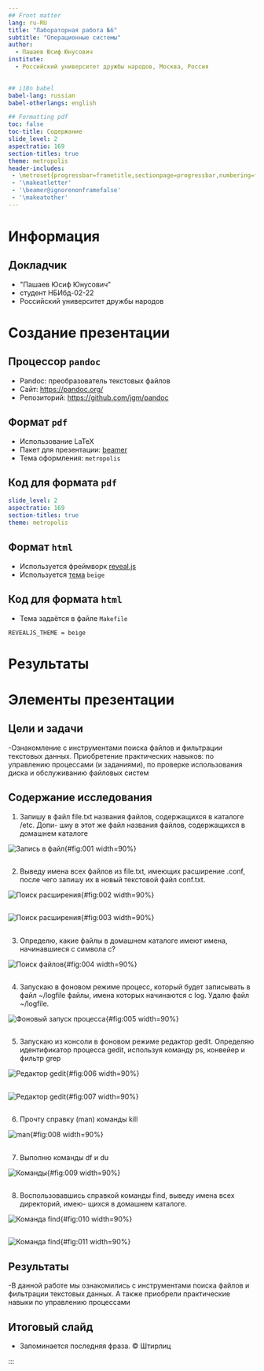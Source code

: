 ```yaml
---
## Front matter
lang: ru-RU
title: "Лабораторная работа №6"
subtitle: "Операционные системы"
author:
  - Пашаев Юсиф Юнусович
institute:
  - Российский университет дружбы народов, Москва, Россия
  

## i18n babel
babel-lang: russian
babel-otherlangs: english

## Formatting pdf
toc: false
toc-title: Содержание
slide_level: 2
aspectratio: 169
section-titles: true
theme: metropolis
header-includes:
 - \metroset{progressbar=frametitle,sectionpage=progressbar,numbering=fraction}
 - '\makeatletter'
 - '\beamer@ignorenonframefalse'
 - '\makeatother'
---
```


# Информация

## Докладчик


  * "Пашаев Юсиф Юнусович"
  * студент НБИбд-02-22
  * Российский университет дружбы народов
 





# Создание презентации

## Процессор `pandoc`

- Pandoc: преобразователь текстовых файлов
- Сайт: <https://pandoc.org/>
- Репозиторий: <https://github.com/jgm/pandoc>

## Формат `pdf`

- Использование LaTeX
- Пакет для презентации: [beamer](https://ctan.org/pkg/beamer)
- Тема оформления: `metropolis`

## Код для формата `pdf`

```yaml
slide_level: 2
aspectratio: 169
section-titles: true
theme: metropolis
```

## Формат `html`

- Используется фреймворк [reveal.js](https://revealjs.com/)
- Используется [тема](https://revealjs.com/themes/) `beige`

## Код для формата `html`

- Тема задаётся в файле `Makefile`

```make
REVEALJS_THEME = beige 
```
# Результаты


# Элементы презентации


## Цели и задачи

-Ознакомление с инструментами поиска файлов и фильтрации текстовых данных.
Приобретение практических навыков: по управлению процессами (и заданиями), по
проверке использования диска и обслуживанию файловых систем

## Содержание исследования

1. Запишу в файл file.txt названия файлов, содержащихся в каталоге /etc. Допи-
шиу в этот же файл названия файлов, содержащихся в  домашнем каталоге

![Запись в файл](image/1.png){#fig:001 width=90%}

##

2. Выведу имена всех файлов из file.txt, имеющих расширение .conf, после чего
запишу их в новый текстовой файл conf.txt. 

![Поиск расширения](image/2.png){#fig:002 width=90%}

##

![Поиск расширения](image/3.png){#fig:003 width=90%}

##

3.  Определю, какие файлы в  домашнем каталоге имеют имена, начинавшиеся
с символа c? 

![Поиск файлов](image/4.png){#fig:004 width=90%}

##

4. Запускаю  в фоновом режиме процесс, который будет записывать в файл ~/logfile
файлы, имена которых начинаются с log. Удалю файл ~/logfile.

![Фоновый запуск процесса](image/5.png){#fig:005 width=90%}

##

5. Запускаю из консоли в фоновом режиме редактор gedit. Определяю идентификатор процесса gedit, используя команду ps, конвейер и фильтр grep

![Редактор gedit](image/6.png){#fig:006 width=90%}

##

![Редактор gedit](image/7.png){#fig:007 width=90%}

##

6. Прочту справку (man) команды kill 

![man](image/8.png){#fig:008 width=90%}

##

7. Выполню команды df и du 

![Команды](image/9.png){#fig:009 width=90%}

##

8. Воспользовавшись справкой команды find, выведу имена всех директорий, имею-
щихся в  домашнем каталоге.

![Команда find](image/10.png){#fig:010 width=90%}

##

![Команда find](image/11.png){#fig:011 width=90%} 




## Результаты

-В данной работе мы ознакомились с инструментами поиска файлов и фильтрации
текстовых данных. А также приобрели практические навыки по управлению
процессами




## Итоговый слайд

- Запоминается последняя фраза. © Штирлиц

:::

